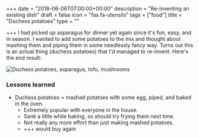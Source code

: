 +++
date = "2018-06-06T07:00:00+00:00"
description = "Re-inventing an existing dish"
draft = false
icon = "fas fa-utensils"
tags = ["food"]
title = "Duchess potatoes"
type = ""

+++
I had picked up asparagus for dinner yet again since it's fun, easy, and in season. I wanted to add some potatoes to the mix and thought about mashing them and piping them in some needlessly fancy way. Turns out this is an actual thing (duchess potatoes) that I'd managed to re-invent. Here's the end result:

  
![](/uploads/IMG_20180606_184555_Bokeh.jpg "Duchess potatoes, asparagus, tofu, mushrooms")

### Lessons learned

* Duchess potatoes = mashed potatoes with some egg, piped, and baked in the oven.
  * Extremely popular with everyone in the house.
  * Sank a little while baking, so should try frying them next time.
  * Not really any more effort than just making mashed potatoes.
  * +++ would buy again